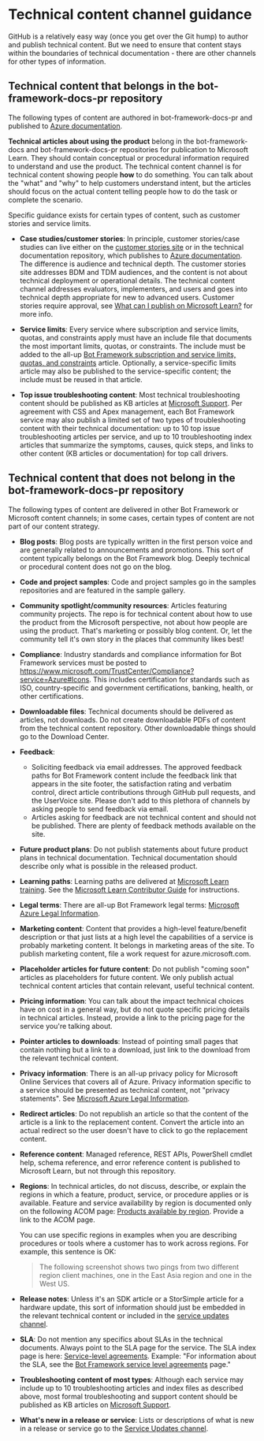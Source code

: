 # Technical content channel guidance

GitHub is a relatively easy way (once you get over the Git hump) to author and publish technical content. But we need to ensure that content stays within the boundaries of technical documentation - there are other channels for other types of information.

## Technical content that belongs in the bot-framework-docs-pr repository

The following types of content are authored in bot-framework-docs-pr and published to [Azure documentation](https://learn.microsoft.com/azure).

**Technical articles about using the product** belong in the bot-framework-docs and bot-framework-docs-pr repositories for publication to Microsoft Learn. They should contain conceptual or procedural information required to understand and use the product. The technical content channel is for technical content showing people **how** to do something. You can talk about the "what" and "why" to help customers understand intent, but the articles should focus on the actual content telling people how to do the task or complete the scenario.

Specific guidance exists for certain types of content, such as customer stories and service limits.

* **Case studies/customer stories**: In principle, customer stories/case studies can live either on the [customer stories site](https://customers.microsoft.com/) or in the technical documentation repository, which publishes to [Azure documentation](https://learn.microsoft.com/azure). The difference is audience and technical depth. The customer stories site addresses BDM and TDM audiences, and the content is not about technical deployment or operational details. The technical content channel addresses evaluators, implementers, and users and goes into technical depth appropriate for new to advanced users. Customer stories require approval, see [What can I publish on Microsoft Learn?](https://review.learn.microsoft.com/help/contribute/contribute-get-started-channel-guidance?branch=main) for more info.

* **Service limits**: Every service where subscription and service limits, quotas, and constraints apply must have an include file that documents the most important limits, quotas, or constraints. The include must be added to the all-up [Bot Framework subscription and service limits, quotas, and constraints](https://learn.microsoft.com/azure/azure-subscription-service-limits) article. Optionally, a service-specific limits article may also be published to the service-specific content; the include must be reused in that article.

* **Top issue troubleshooting content**: Most technical troubleshooting content should be published as KB articles at [Microsoft Support](https://support.microsoft.com/). Per agreement with CSS and Apex management, each Bot Framework service may also publish a limited set of two types of troubleshooting content with their technical documentation: up to 10 top issue troubleshooting articles per service, and up to 10 troubleshooting index articles that summarize the symptoms, causes, quick steps, and links to other content (KB articles or documentation) for top call drivers.

## Technical content that does not belong in the bot-framework-docs-pr repository

The following types of content are delivered in other Bot Framework or Microsoft content channels; in some cases, certain types of content are not part of our content strategy.

* **Blog posts**: Blog posts are typically written in the first person voice and are generally related to announcements and promotions. This sort of content typically belongs on the Bot Framework blog. Deeply technical or procedural content does not go on the blog.

* **Code and project samples**: Code and project samples go in the samples repositories and are featured in the sample gallery.

* **Community spotlight/community resources**: Articles featuring community projects. The repo is for technical content about how to use the product from the Microsoft perspective, not about how people are using the product. That's marketing or possibly blog content. Or, let the community tell it's own story in the places that community likes best!

* **Compliance**: Industry standards and compliance information for Bot Framework services must be posted to https://www.microsoft.com/TrustCenter/Compliance?service=Azure#Icons. This includes certification for standards such as ISO, country-specific and government certifications, banking, health, or other certifications.

* **Downloadable files**: Technical documents should be delivered as articles, not downloads. Do not create downloadable PDFs of content from the technical content repository. Other downloadable things should go to the Download Center.

* **Feedback**:
  * Soliciting feedback via email addresses. The approved feedback paths for Bot Framework content include the feedback link that appears in the site footer, the satisfaction rating and verbatim control, direct article contributions through GitHub pull requests, and the UserVoice site. Please don't add to this plethora of channels by asking people to send feedback via email.
  * Articles asking for feedback are not technical content and should not be published. There are plenty of feedback methods available on the site.

* **Future product plans**: Do not publish statements about future product plans in technical documentation. Technical documentation should describe only what is possible in the released product.

* **Learning paths**: Learning paths are delivered at [Microsoft Learn training](https://learn.microsoft.com/training/). See the [Microsoft Learn Contributor Guide](https://review.learn.microsoft.com/help/learn/?branch=main) for instructions.

* **Legal terms**: There are all-up Bot Framework legal terms: [Microsoft Azure Legal Information](https://azure.microsoft.com/support/legal/).

* **Marketing content**: Content that provides a high-level feature/benefit description or that just lists at a high level the capabilities of a service is probably marketing content. It belongs in marketing areas of the site. To publish marketing content, file a work request for azure.microsoft.com.

* **Placeholder articles for future content**: Do not publish "coming soon" articles as placeholders for future content. We only publish actual technical content articles that contain relevant, useful technical content.

* **Pricing information**: You can talk about the impact technical choices have on cost in a general way, but do not quote specific pricing details in technical articles. Instead, provide a link to the pricing page for the service you're talking about.

* **Pointer articles to downloads**: Instead of pointing small pages that contain nothing but a link to a download, just link to the download from the relevant technical content.

* **Privacy information**: There is an all-up privacy policy for Microsoft Online Services that covers all of Azure. Privacy information specific to a service should be presented as technical content, not "privacy statements". See [Microsoft Azure Legal Information](https://azure.microsoft.com/support/legal/).

* **Redirect articles**:  Do not republish an article so that the content of the article is a link to the replacement content. Convert the article into an actual redirect so the user doesn't have to click to go the replacement content.

* **Reference content**: Managed reference, REST APIs, PowerShell cmdlet help, schema reference, and error reference content is published to Microsoft Learn, but not through this repository.

* **Regions**: In technical articles, do not discuss, describe, or explain the regions in which a feature, product, service, or procedure applies or is available. Feature and service availability by region is documented only on the following ACOM page: [Products available by region](https://azure.microsoft.com/regions/services/). Provide a link to the ACOM page.

  You can use specific regions in examples when you are describing procedures or tools where a customer has to work across regions. For example, this sentence is OK:

  > The following screenshot shows two pings from two different region client machines, one in the East Asia region and one in the West US.

* **Release notes**: Unless it's an SDK article or a StorSimple article for a hardware update, this sort of information should just be embedded in the relevant technical content or included in the [service updates channel](https://azure.microsoft.com/updates/).

* **SLA**: Do not mention any specifics about SLAs in the technical documents. Always point to the SLA page for the service. The SLA index page is here: [Service-level agreements](https://azure.microsoft.com/support/legal/sla/). Example: "For information about the SLA, see the [Bot Framework service level agreements](https://azure.microsoft.com/support/legal/sla/) page."

* **Troubleshooting content of most types**: Although each service may include up to 10 troubleshooting articles and index files as described above, most formal troubleshooting and support content should be published as KB articles on [Microsoft Support](https://support.microsoft.com).

* **What's new in a release or service**:  Lists or descriptions of what is new in a release or service go to the [Service Updates channel](https://azure.microsoft.com/updates/).
